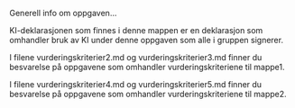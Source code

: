 Generell info om oppgaven...

KI-deklarasjonen som finnes i denne mappen er en deklarasjon som omhandler bruk av KI under denne oppgaven som alle i gruppen signerer.

I filene vurderingskriterier2.md og vurderingskriterier3.md finner du besvarelse på oppgavene som omhandler vurderingskriteriene til mappe1. 

I filene vurderingskriterier4.md og vurderingskriterier5.md finner du besvarelse på oppgavene som omhandler vurderingskriteriene til mappe2. 
